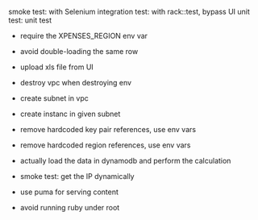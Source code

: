 
 smoke test: with Selenium
 integration test: with rack::test, bypass UI
 unit test: unit test




 - require the XPENSES_REGION env var

 - avoid double-loading the same row
 - upload xls file from UI


 - destroy vpc when destroying env
 - create subnet in vpc
 - create instanc in given subnet

 - remove hardcoded key pair references, use env vars
 - remove hardcoded region references, use env vars

 - actually load the data in dynamodb and perform the calculation

 - smoke test: get the IP dynamically
 - use puma for serving content
 - avoid running ruby under root
